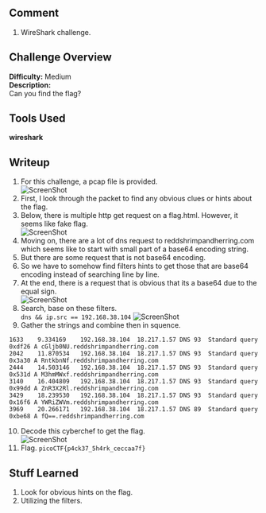 ## Comment  
1. WireShark challenge.  

## Challenge Overview  
**Difficulty:** Medium  
**Description:**  
Can you find the flag?
## Tools Used  
**wireshark**

## Writeup  
1. For this challenge, a pcap file is provided.  
![ScreenShot](https://imgur.com/iDWmb1p.png)
2. First, I look through the packet to find any obvious clues or hints about the flag.  
3. Below, there is multiple http get request on a flag.html. However, it seems like fake flag.  
![ScreenShot](https://imgur.com/yOJxe9R.png)
4. Moving on, there are a lot of dns request to reddshrimpandherring.com which seems like to start with small part of a base64 encoding string.  
5. But there are some request that is not base64 encoding.  
6. So we have to somehow find filters hints to get those that are base64 encoding instead of searching line by line.  
7. At the end, there is a request that is obvious that its a base64 due to the equal sign.  
![ScreenShot](https://imgur.com/GUtvDn7.png)
8. Search, base on these filters.  
`dns && ip.src == 192.168.38.104`
![ScreenShot](https://imgur.com/UM5qGNn.png)  
9. Gather the strings and combine then in squence.  
```
1633	9.334169	192.168.38.104	18.217.1.57	DNS	93	Standard query 0xdf26 A cGljb0NU.reddshrimpandherring.com
2042	11.870534	192.168.38.104	18.217.1.57	DNS	93	Standard query 0x3a30 A RntkbnNf.reddshrimpandherring.com
2444	14.503146	192.168.38.104	18.217.1.57	DNS	93	Standard query 0x531d A M3hmMWxf.reddshrimpandherring.com
3140	16.404809	192.168.38.104	18.217.1.57	DNS	93	Standard query 0x99dd A ZnR3X2Rl.reddshrimpandherring.com
3429	18.239530	192.168.38.104	18.217.1.57	DNS	93	Standard query 0x16f6 A YWRiZWVm.reddshrimpandherring.com
3969	20.266171	192.168.38.104	18.217.1.57	DNS	89	Standard query 0xbe68 A fQ==.reddshrimpandherring.com
```
10. Decode this cyberchef to get the flag.  
![ScreenShot](https://imgur.com/0Oopkum.png)  
11. Flag.
`picoCTF{p4ck37_5h4rk_ceccaa7f}`

## Stuff Learned  
1. Look for obvious hints on the flag.  
2. Utilizing the filters.  


